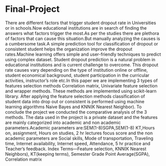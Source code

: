 # Final-Project
There are different factors that trigger student
dropout rate in Universities or in schools.Now educational
institutions are in search of finding the answers what factors
trigger the most.As per the studies there are plethora of factors
that can cause this situation.But manually analyzing the causes is
a cumbersome task.A simple prediction tool for classification of
dropout or consistent student helps the organization improve the
dropout rates.Machine learning offers simple and user-friendly
techniques to predict using complex dataset. Student dropout
prediction is a natural problem in educational institutions and
is current challenge to overcome. This dropout rate causes vary
depending on the type of institution online or offline, student
economical background, student participation in the curricular
activities, instructor’s role etc.In this paper we are implementing
3 types of features selection methods Correlation matrix, Univariate feature selection and wrapper methods. These methods
are implemented using scikit-learn library. After applying the
feature selection methods classification of student data into drop
out or consistent is performed using machine learning algorithms
Naive Bayes and KNN(K Nearest Neighbor). To conclude the
project we conducted the comparative analysis of the 3 methods.
The data used in the project is a private dataset and the
features are mainly categorized into academic and non academic
parameters.Academic parameters are:SEM(1-8)SGPA,SEM(1-8)
KT,Hours on, assignment, Hours on studies, 2 hr lectures focus
score and the non academic parameters are Social skills, Mode
of transportation, Traveling time, Internet availability, Internet
speed, Attendance, 5 hr practice and Teacher’s feedback.
Index Terms—Feature selection, KNN(K Nearest Neighbors),
KT(keeping terms), Semester Grade Point Average(SGPA), Correlation matrix

